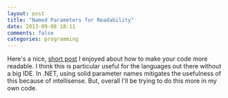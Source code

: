 ```yaml
---
layout: post
title: "Named Parameters for Readability"
date: 2013-09-08 18:11
comments: false
categories: programming
---
```


Here's a nice, [short post](http://mat-mcloughlin.net/2013/08/27/using-named-parameters-for-constants.html) I enjoyed about how to make your code more readable.  I think this is particular useful for the languages out there without a big IDE.  In .NET, using solid parameter names mitigates the usefulness of this because of intellisense.  But, overall I'll be trying to do this more in my own code.